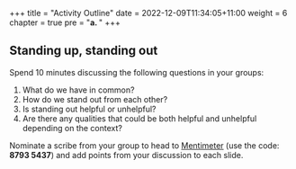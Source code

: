 +++
title = "Activity Outline"
date = 2022-12-09T11:34:05+11:00
weight = 6
chapter = true
pre = "<b>a. </b>"
+++

## Standing up, standing out

Spend 10 minutes discussing the following questions in your groups:

1. What do we have in common?
2. How do we stand out from each other?
3. Is standing out helpful or unhelpful?
4. Are there any qualities that could be both helpful and unhelpful depending
on the context?

Nominate a scribe from your group to head to [Mentimeter](https://www.menti.com/al2y9teufpxn) (use the code: **8793 5437**) and 
add points from your discussion to each slide.
